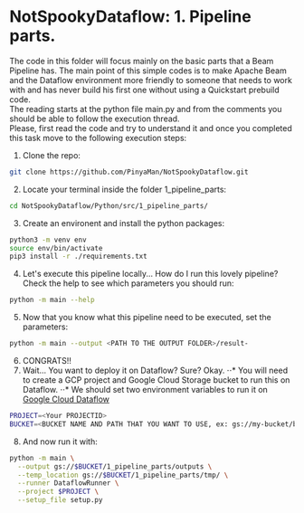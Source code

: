 <h1>NotSpookyDataflow: 1. Pipeline parts.</h1>
The code in this folder will focus mainly on the basic parts that a Beam Pipeline has. 
The main point of this simple codes is to make Apache Beam and the Dataflow environment more friendly to someone that needs to work with and has never build his first one without using a Quickstart prebuild code. 
<br>
The reading starts at the python file main.py and from the comments you should be able to follow the execution thread. 
<br>
Please, first read the code and try to understand it and once you completed this task move to the following execution steps:<br>

1. Clone the repo:
```sh
git clone https://github.com/PinyaMan/NotSpookyDataflow.git
```
2. Locate your terminal inside the folder 1_pipeline_parts:
```sh
cd NotSpookyDataflow/Python/src/1_pipeline_parts/
```
3. Create an environent and install the python packages:
```sh
python3 -m venv env
source env/bin/activate
pip3 install -r ./requirements.txt
```
4. Let's execute this pipeline locally... How do I run this lovely pipeline? Check the help to see which parameters you should run:
```sh
python -m main --help
```
5. Now that you know what this pipeline need to be executed, set the parameters:
```sh
python -m main --output <PATH TO THE OUTPUT FOLDER>/result-
```
6. CONGRATS!!
7. Wait... You want to deploy it on Dataflow? Sure? Okay.
⋅⋅* You will need to create a GCP project and Google Cloud Storage bucket to run this on Dataflow.
⋅⋅* We should set two environment variables to run it on [Google Cloud Dataflow][1]
```sh
PROJECT=<Your PROJECTID>
BUCKET=<BUCKET NAME AND PATH THAT YOU WANT TO USE, ex: gs://my-bucket/blabla/ >
```
8. And now run it with:
```sh
python -m main \
  --output gs://$BUCKET/1_pipeline_parts/outputs \
  --temp_location gs://$BUCKET/1_pipeline_parts/tmp/ \
  --runner DataflowRunner \
  --project $PROJECT \
  --setup_file setup.py
```

[1]: https://cloud.google.com/dataflow/docs/quickstarts/quickstart-python#run-wordcount-locally
